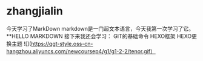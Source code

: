 # zhangjialin
今天学习了MarkDown
markdown是一门超文本语言，今天我第一次学习了它。
**HELLO MARKDOWN
接下来我还会学习：
 GIT的基础命令
 HEXO框架
 HEXO更换主题
![](https://qgt-style.oss-cn-hangzhou.aliyuncs.com/newcoursep4/g1/g1-2-2/tenor.gif）
